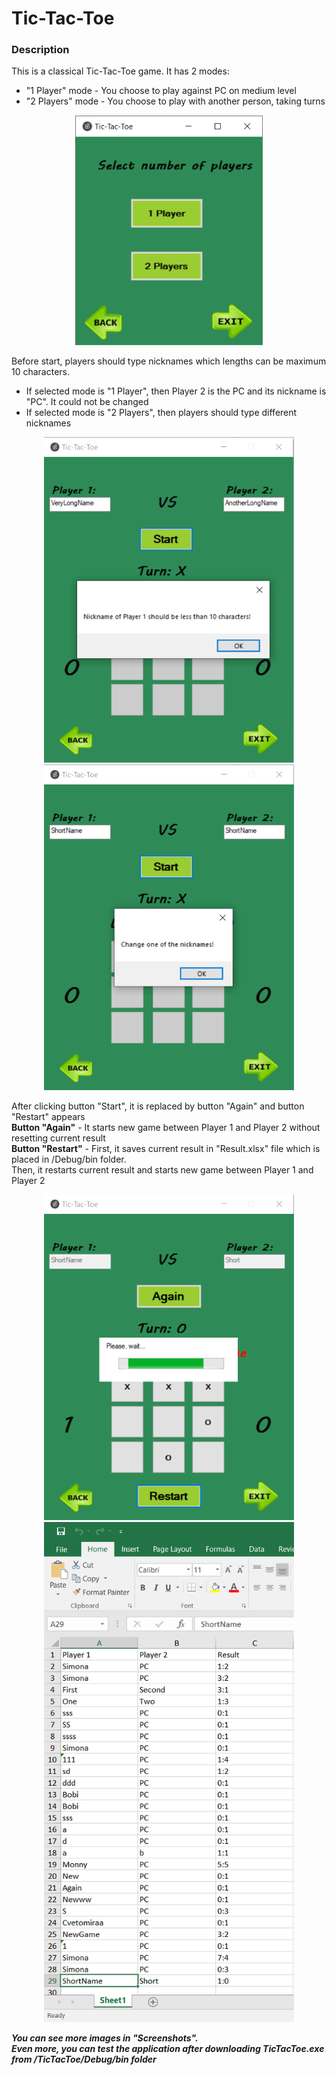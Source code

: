 # Tic-Tac-Toe
### Description

This is a classical Tic-Tac-Toe game. It has 2 modes:
* "1 Player" mode - You choose to play against PC on medium level
* "2 Players" mode - You choose to play with another person, taking turns

<p align="center">
  <img src="/Screenshots/3-ModeWindow.png" width="300">
</p>

Before start, players should type nicknames which lengths can be maximum 10 characters.
* If selected mode is "1 Player", then Player 2 is the PC and its nickname is "PC". It could not be changed
* If selected mode is "2 Players", then players should type different nicknames

<p align="center">
  <img src="/Screenshots/6-ErrorLongNames.png" width="400"> </br>
  <img src="/Screenshots/7-ErrorSameNames.png" width="400">
</p>

After clicking button "Start", it is replaced by button "Again" and button "Restart" appears </br>
**Button "Again"** - It starts new game between Player 1 and Player 2 without resetting current result </br>
**Button "Restart"** - First, it saves current result in "Result.xlsx" file which is placed in /Debug/bin folder. </br>
Then, it restarts current result and starts new game between Player 1 and Player 2

<p align="center">
  <img src="/Screenshots/9-SavingResult.png" width="400"> </br>
  <img src="/Screenshots/SavedResults.png" width="400">
</p>

**_You can see more images in "Screenshots". </br>
Even more, you can test the application after downloading TicTacToe.exe from /TicTacToe/Debug/bin folder_**
